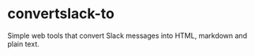 # convertslack-to
 Simple web tools that convert Slack messages into HTML, markdown and plain text.
